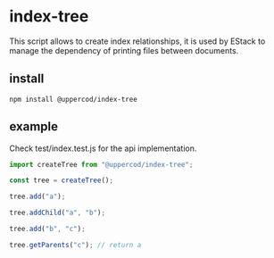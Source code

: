# index-tree

This script allows to create index relationships, it is used by EStack to manage the dependency of printing files between documents.

## install

```
npm install @uppercod/index-tree
```

## example

Check test/index.test.js for the api implementation.

```js
import createTree from "@uppercod/index-tree";

const tree = createTree();

tree.add("a");

tree.addChild("a", "b");

tree.add("b", "c");

tree.getParents("c"); // return a
```
